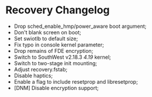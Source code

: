 # Recovery Changelog
*  Drop sched_enable_hmp/power_aware boot argument;
*  Don't blank screen on boot;
*  Set swiotlb to default size;
*  Fix typo in console kernel parameter;
*  Drop remains of FDE encryption;
*  Switch to SouthWest v2.18.3 *4.19* kernel;
*  Switch to two-stage init mounting;
*  Adjust recovery.fstab;
*  Disable haptics;
*  Enable a flag to include resetprop and libresetprop;
*  [DNM] Disable encryption support;
